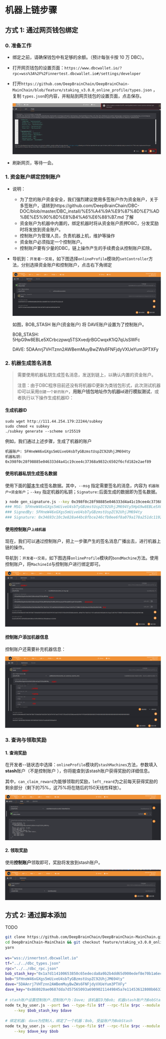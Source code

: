 # 机器上链步骤

## 方式 1: 通过网页钱包绑定

### 0. 准备工作

+ 绑定之前，请确保钱包中有足够的余额。（预计每张卡按 10 万 DBC）。
+ 打开网页钱包的设置页面：`https://www.dbcwallet.io/?rpc=wss%3A%2F%2Finnertest.dbcwallet.io#/settings/developer`

+ 打开`https://github.com/DeepBrainChain/DeepBrainChain-MainChain/blob/feature/staking_v3.0.0_online_profile/types.json` ，复制 `types.json`的内容，并粘贴到网页钱包的设置页面，点击保存。

  ![](bonding_machine.assets/火狐截图_2021-06-01T08-25-33.414Z.png)

+ 刷新网页，等待一会。

### 1. 资金账户绑定控制账户

+ 说明：

  + 为了您的账户资金安全，我们强烈建议使用多签账户作为资金账户，关于多签账户，请转到https://github.com/DeepBrainChain/DBC-DOC/blob/master/DBC_install/%E5%A4%9A%E9%87%8D%E7%AD%BE%E5%90%8D%E8%B4%A6%E6%88%B7.md 了解
  +  资金账户为机器中内置的，绑定机器时将从资金账户质押DBC，分发奖励时将发放到资金账户。
  + 控制账户为管理人员，负责机器上机，维护等操作
  + 资金账户必须指定一个控制账户。
  + 控制账户要有少量的DBC，链上操作产生的手续费会从控制账户扣除。

+ 导航到：`开发者`--`交易`，如下图选择`onlineProfile`模块的`setController`方法，分别选择资金账户和控制账户，点击右下角绑定

  ![image-20210629104434008](bonding_machine.assets/image-20210629104434008.png)

  如图，BOB_STASH 账户(资金账户) 将 DAVE账户设置为了控制账户。

  BOB_STASH: 5HpG9w8EBLe5XCrbczpwq5TSXvedjrBGCwqxK1iQ7qUsSWFc

  DAVE: 5DAAnrj7VHTznn2AWBemMuyBwZWs6FNFjdyVXUeYum3PTXFy
### 2. 机器生成签名消息

> 需要使用机器私钥生成签名消息，发送到链上，以确认内置的资金账户。
>
> 注意：由于DBC程序目前还没有将机器ID更新为类钱包形式，此次测试机器ID可以采用`创建一个新的账户`，**用账户钱包地址作为机器id进行模拟测试**，或者执行以下操作生成机器ID：

#### 生成机器ID

```
sudo wget http://111.44.254.179:22244/subkey
sudo chmod +x subkey
./subkey generate --scheme sr25519
```

例如，我们通过上述步骤，生成了机器的账户

```
机器账户: 5FHneW46xGXgs5mUiveU4sbTyGBzmstUspZC92UhjJM694ty
机器私钥: 0x398f0c28f98885e046333d4a41c19cee4c37368a9832c6502f6cfd182e2aef89
```

#### 使用机器私钥生成签名数据

使用下面的[脚本](https://github.com/DeepBrainChain/DeepBrainChain-MainChain/blob/feature/staking_v3.0.0_online_profile/scripts/test_script/gen_signature.js)生成签名数据。其中，`--msg` 指定需要签名的消息，内容为 `机器账户+资金账户`；`--key` 指定机器的私钥；`Signature:`后面生成的数据即为签名数据。

```bash
❯ node gen_signature.js --key 0x398f0c28f98885e046333d4a41c19cee4c37368a9832c6502f6cfd182e2aef89 --msg 5FHneW46xGXgs5mUiveU4sbTyGBzmstUspZC92UhjJM694ty5HpG9w8EBLe5XCrbczpwq5TSXvedjrBGCwqxK1iQ7qUsSWFc
### MSG: 5FHneW46xGXgs5mUiveU4sbTyGBzmstUspZC92UhjJM694ty5HpG9w8EBLe5XCrbczpwq5TSXvedjrBGCwqxK1iQ7qUsSWFc
### SignedBy: 5FHneW46xGXgs5mUiveU4sbTyGBzmstUspZC92UhjJM694ty
### Signature: 0x34693c10c3e828a44bc8fbce246cfb0ee6f8a079a178a251dc11921ea830a03e39d2bb0b18c7baaa72c8679e377288b8142d2bb3deaefc5f43ba39ad5965168b
```

#### 使用控制账户`上线机器`

现在，我们可以通过控制账户，把上一步骤产生的签名消息广播出去，进行机器上链的操作。

导航到：`开发者`--`交易`，如下图选择`onlineProfile`模块的`bondMachine`方法。使用控制账户，将`MachineId`与控制账户进行绑定即可。

![image-20210629105837275](bonding_machine.assets/image-20210629105837275.png)

#### 控制账户添加机器信息

控制账户还需要补充机器信息：

![image-20210629110250436](bonding_machine.assets/image-20210629110250436.png)

### 3. 查询与领取奖励

#### 1. 查询奖励

在开发者--链状态中选择：`onlineProfile`模块的`stashMachines`方法，参数填入**stash**账户（不是控制账户 ），你将能查到该stash账户获得奖励的详细信息。

其中，`can_claim_reward`为能够领取的奖励，`left_reard`为之前每天获得奖励的剩余部分（剩下的75%，这75%将在随后的150天线性释放）。

![image-20210623143656481](bonding_machine.assets/image-20210623143656481.png)

#### 2. 领取奖励

使用**控制账户**领取即可，奖励将发放到stash账户。

![image-20210623144049700](bonding_machine.assets/image-20210623144049700.png)

## 方式 2: 通过脚本添加

TODO

```bash
git clone https://github.com/DeepBrainChain/DeepBrainChain-MainChain.git
cd DeepBrainChain-MainChain && git checkout feature/staking_v3.0.0_online_profile && cd scripts/test_script
yarn

ws="wss://innertest.dbcwallet.io"
tf="../../dbc_types.json"
rpc="../../dbc_rpc.json"
bob_stash_key="0x1a7d114100653850c65edecda8a9b2b4dd65d900edef8e70b1a6ecdcda967056"
bob="5FHneW46xGXgs5mUiveU4sbTyGBzmstUspZC92UhjJM694ty"
dave="5DAAnrj7VHTznn2AWBemMuyBwZWs6FNFjdyVXUeYum3PTXFy"
dave_key="0x868020ae0687dda7d57565093a69090211449845a7e11453612800b663307246"

# stash账户设置控制账户.控制账户为：Dave; 该机器ID为Bob; 机器stash账户为BobStash:
node tx_by_user.js --port $ws --type-file $tf --rpc-file $rpc --module onlineProfile --func setController \
    --key $bob_stash_key $dave

# 绑定机器: dave为控制人，绑定了一个机器：Bob, 受益账户为BobStash
node tx_by_user.js --port $ws --type-file $tf --rpc-file $rpc --module onlineProfile --func bondMachine \
    --key $dave_key $bob
```
